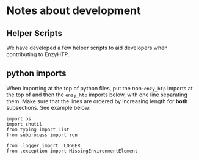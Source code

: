 # Notes about development


## Helper Scripts

We have developed a few helper scripts to aid developers when contributing to EnzyHTP.

## python imports

When importing at the top of python files, put the non-`enzy_htp` imports at the top of and then the
`enzy_htp` imports below, with one line separating them. Make sure that the lines are ordered by increasing
length for **both** subsections. See example below:

```
import os
import shutil
from typing import List
from subprocess import run

from .logger import _LOGGER
from .exception import MissingEnvironmentElement

```

